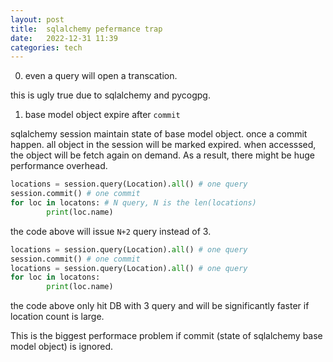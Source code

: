 ```yaml
---
layout: post
title:  sqlalchemy pefermance trap 
date:   2022-12-31 11:39 
categories: tech 
---
```


0. even a query will open a transcation.

this is ugly true due to sqlalchemy and pycogpg.

1. base model object expire after `commit`

sqlalchemy session maintain state of base model object.  once a commit happen.
all object in the session will be marked expired. when accesssed, the object will be fetch again on demand.
As a result, there might be huge performance overhead.

```python
locations = session.query(Location).all() # one query
session.commit() # one commit
for loc in locatons: # N query, N is the len(locations)
        print(loc.name)
```

the code above will issue `N+2` query instead of 3.

```python
locations = session.query(Location).all() # one query
session.commit() # one commit
locations = session.query(Location).all() # one query
for loc in locatons: 
        print(loc.name)
```

the code above only hit DB with 3 query and will be significantly faster if location count is large.

This is the biggest performace problem if commit (state of sqlalchemy base model object) is ignored.



